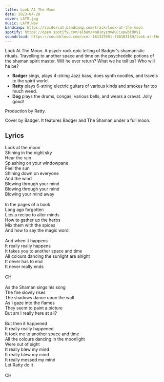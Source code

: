 ```yaml
---
title: Look At The Moon
date: 2023-04-28
cover: LATM.jpg
music: LATM.wav
bandcamp: https://spidercat.bandcamp.com/track/look-at-the-moon
spotify: https://open.spotify.com/album/4nB1nyzMvAQCiupwbjdR9I
soundcloud: https://soundcloud.com/user-161325081-780103189/look-at-the-moon
---
```

Look At The Moon. A psych-rock epic telling of Badger's shamanistic rituals. Travelling to another space and time on the psychedelic potions of the shaman spirit master. Will he ever return? What we he tell us? Who will he be?

* __Badger__ sings, plays 4-string Jazz bass, does synth noodles, and travels to the spirit world.
* __Ratty__ plays 6-string electric guitars of various kinds and smokes far too much weed.
* __Dog__ plays the drums, congas, various bells, and wears a cravat. Jolly good!

Production by Ratty.

Cover by Badger. It features Badger and The Shaman under a full moon.

## Lyrics

Look at the moon\
Shining in the night sky\
Hear the rain\
Splashing on your windowpane\
Feel the sun\
Shining down on everyone\
And the wind\
Blowing through your mind\
Blowing through your mind\
Blowing your mind away\
\
In the pages of a book\
Long ago forgotten\
Lies a recipe to alter minds\
How to gather up the herbs\
Mix them with the spices\
And how to say the magic word\
\
And when it happens\
It really really happens\
It takes you to another space and time\
All colours dancing the sunlight are alright\
It never has to end\
It never really ends\
\
CH\
\
As the Shaman sings his song\
The fire slowly rises\
The shadows dance upon the wall\
As I gaze into the flames\
They seem to paint a picture\
But am I really here at all?\
\
But then it happened\
It really really happened\
It took me to another space and time\
All the colours dancing in the moonlight\
Were out of sight\
It really blew my mind\
It really blew my mind\
It really messed my mind\
Let Ratty do it\
\
CH
